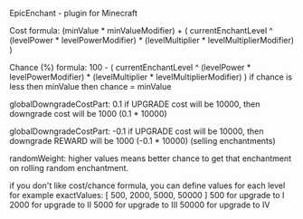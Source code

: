 EpicEnchant - plugin for Minecraft

Cost formula:
(minValue * minValueModifier) + ( 
	currentEnchantLevel ^ (levelPower * levelPowerModifier) 
	* (levelMultiplier * levelMultiplierModifier) 
)

Chance (%) formula:
100 - (
	currentEnchantLevel ^ (levelPower * levelPowerModifier) 
	* (levelMultiplier * levelMultiplierModifier) 
)
if chance is less then minValue then chance = minValue

globalDowngradeCostPart: 0.1
if UPGRADE cost will be 10000, then downgrade cost will be 1000 (0.1 * 10000)

globalDowngradeCostPart: -0.1
if UPGRADE cost will be 10000, then downgrade REWARD will be 1000 (-0.1 * 10000) (selling enchantments)

randomWeight: higher values means better chance to get that enchantment on rolling random enchantment.

if you don't like cost/chance formula, you can define values for each level
for example
exactValues: [ 500, 2000, 5000, 50000 ]
500 for upgrade to I
2000 for upgrade to II
5000 for upgrade to III
50000 for upgrade to IV